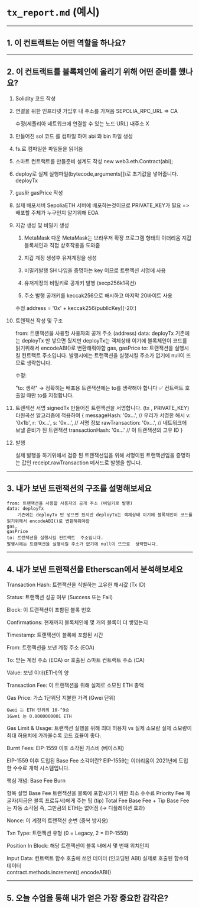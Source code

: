 # `tx_report.md` (예시)

---

## 1. 이 컨트랙트는 어떤 역할을 하나요?




---

## 2. 이 컨트랙트를 블록체인에 올리기 위해 어떤 준비를 했나요?

1. Solidity 코드 작성

2. 연결을 위한 인프라넷 가입후 내 주소를 가져옴 SEPOLIA_RPC_URL => CA

    수정(세폴리아 네트워크에 연결할 수 있는 노드 URL) 내주소 X

3. 만들어진 sol 코드 를 컴파일 하여 abi 와 bin 파일 생성

4. fs.로 컴파일한 파일들을 읽어옴 

5. 스마트 컨트랙트를 만들준비 설계도 작성 new web3.eth.Contract(abi);

6. deploy로 실제 실행파일(bytecode,arguments[])로 초기값을 넣어줍니다. deployTx

7. gas와 gasPrice 작성

8. 실제 배포서버 SepoliaETH 서버에 배포하는것이므로 PRIVATE_KEY가 필요
    => 배포할 주체가 누구인지 알기위해 EOA  

9. 지갑 생성 및 비밀키 생성
    1. MetaMask 다운 
        MetaMask는 브라우저 확장 프로그램 형태의 이더리움 지갑 블록체인과 직접 상호작용을 도와줌

    2. 지갑 계정 생성후 유저계정을 생성
    3. 비밀키발행 SH
        나임을 증명하는 key 이므로 트랜젝션 서명에 사용
    4. 유저계정의 비밀키로 공개키 발행 (secp256k1곡선) 
    5. 주소 발행 공개키를 keccak256으로 해시하고 마지막 20바이트 사용 

    수정
        address = '0x' + keccak256(publicKey)[-20:]

10. 트렌젝션 작성 및 구조

    from: 트랜잭션을 사용할 사용자의 공개 주소 (address)
    data: deployTx 
        기존에는 deployTx 만 넣으면 됬지만 deployTx는 객체상태 이기에 블록체인이 코드를 읽기위해서 encodeABI()로 변환해줘야함
    gas,
    gasPrice
    to: 트랜잭션을 실행시킬 컨트랙트  주소입니다. 
    발행시에는 트랜잭션을 실행시킬 주소가 없기에 null이 뜨므로  생략합니다. 

    수정:

    "to: 생략" → 정확히는 배포용 트랜잭션에는 to를 생략해야 합니다 ✅
    컨트랙트 호출일 때만 to를 지정합니다.

11. 트렌젝션 서명 signedTx
    만들어진 트랜잭션을 서명합니다. (tx , PRIVATE_KEY)
    타원곡선 알고리즘에 적용하여
    {
        messageHash: '0x...',            // 우리가 서명한 해시
        v: '0x1b', r: '0x...', s: '0x...', // 서명 정보
        rawTransaction: '0x...',         // 네트워크에 보낼 준비가 된 트랜잭션
        transactionHash: '0x...'         // 이 트랜잭션의 고유 ID
    }   

12. 발행 

    실제 발행을 하기위해서 검증 된 트랜잭선임을 위해 서명이된 트랜잭션임을 증명하는 값인 
    receipt.rawTransaction 메서드로 발행을 합니다.
 
---

## 3. 내가 보낸 트랜잭션의 구조를 설명해보세요


    from: 트랜잭션을 사용할 사용자의 공개 주소 (비밀키로 발행)
    data: deployTx 
        기존에는 deployTx 만 넣으면 됬지만 deployTx는 객체상태 이기에 블록체인이 코드를 읽기위해서 encodeABI()로 변환해줘야함
    gas,
    gasPrice
    to: 트랜잭션을 실행시킬 컨트랙트  주소입니다. 
    발행시에는 트랜잭션을 실행시킬 주소가 없기에 null이 뜨므로  생략합니다. 

---

## 4. 내가 보낸 트랜잭션을 Etherscan에서 분석해보세요

Transaction Hash: 트랜잭션을 식별하는 고유한 해시값 (Tx ID)

Status: 트랜잭션 성공 여부 (Success 또는 Fail)

Block: 이 트랜잭션이 포함된 블록 번호

Confirmations: 현재까지 블록체인에 몇 개의 블록이 더 쌓였는지

Timestamp: 트랜잭션이 블록에 포함된 시간

From: 트랜잭션을 보낸 계정 주소 (EOA)

To: 받는 계정 주소 (EOA) or 호출된 스마트 컨트랙트 주소 (CA)

Value: 보낸 이더(ETH)의 양

Transaction Fee: 이 트랜잭션을 위해 실제로 소모된 ETH 총액

Gas Price: 가스 1단위당 지불한 가격 (Gwei 단위)

    Gwei 는 ETH 단위의 10-^9승 
    1Gwei 는 0.0000000001 ETH

Gas Limit & Usage: 트랜잭션 실행을 위해 최대 허용치 vs 실제 소모량
    실제 소모량이 최대 허용치에 가까울수록 코드 효율이 좋다.

Burnt Fees: EIP-1559 이후 소각된 가스비 (베이스피)

EIP-1559 이후 도입된 Base Fee 소각이란?
EIP-1559는 이더리움이 2021년에 도입한 수수료 개혁 시스템입니다.

핵심 개념: Base Fee Burn

항목	설명
Base Fee	트랜잭션을 블록에 포함시키기 위한 최소 수수료
Priority Fee	채굴자(지금은 블록 프로듀서)에게 주는 팁 (tip)
Total Fee	Base Fee + Tip
Base Fee는 자동 소각됨	즉, 그만큼의 ETH는 없어짐 (→ 디플레이션 효과)

Nonce: 이 계정의 트랜잭션 순번 (중복 방지용)

Txn Type: 트랜잭션 유형 (0 = Legacy, 2 = EIP-1559)

Position In Block: 해당 트랜잭션이 블록 내에서 몇 번째 위치인지

Input Data: 컨트랙트 함수 호출에 쓰인 데이터 (인코딩된 ABI)
    실제로 호출된 함수의 데이터  
    contract.methods.increment().encodeABI()

---

## 5. 오늘 수업을 통해 내가 얻은 가장 중요한 감각은?

